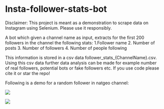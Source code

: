 # Insta-follower-stats-bot
Disclaimer: This project is meant as a demonstration to scrape data on Instagram using Selenium. Please use it responsibly. 

A bot which given a channel name as input, extracts for the first 200 followers in the channel the following stats:
1.Follower name
2. Number of posts
3. Number of followers
4. Number of people following 

This information is stored in a csv data follower_stats_{ChannelName}.csv. Using this csv data further data analysis can be made for example number of real followers, potential bots or fake followers etc.
If you use code please cite it or star the repo! 

Following is a demo for a random follower in natgeo channel:

![](https://github.com/vijayengineer/Insta-follower-stats-bot/blob/main/assets/cropped_insta1.gif)

![](https://github.com/vijayengineer/Insta-follower-stats-bot/blob/main/assets/Screenshot%202021-01-02%20at%2020.39.23.png)

